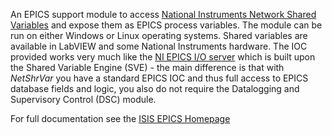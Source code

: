 An EPICS support module to access [National Instruments Network Shared Variables](http://www.ni.com/white-paper/5484/en/) and expose them as EPICS process variables. The module can be run on either Windows or Linux operating systems. Shared variables are available in LabVIEW and some National Instruments hardware. The IOC provided works very much like the [NI EPICS I/O server](http://www.ni.com/white-paper/14144/en/) which is built upon the Shared Variable Engine (SVE) - the main difference is that with *NetShrVar* you have a standard EPICS IOC and thus full access to EPICS database fields and logic, you also do not require the Datalogging and Supervisory Control (DSC) module.

For full documentation see the [ISIS EPICS Homepage](http://epics.isis.stfc.ac.uk/)
